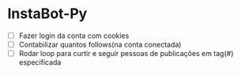 # InstaBot-Py

- [ ] Fazer login da conta com cookies
- [ ] Contabilizar quantos follows(na conta conectada)
- [ ] Rodar loop para curtir e seguir pessoas de publicações em tag(#) especificada
